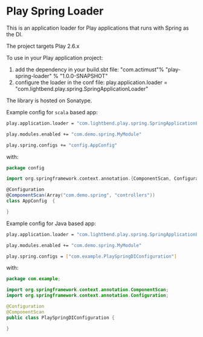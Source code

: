 # Play Spring Loader

This is an application loader for Play applications that runs with Spring as the DI.

The project targets Play 2.6.x

To use in your Play application project:

1. add the dependency in your build.sbt file: "com.actimust"% "play-spring-loader" % "1.0.0-SNAPSHOT"
2. configure the loader in the conf file: play.application.loader = "com.lightbend.play.spring.SpringApplicationLoader"

The library is hosted on Sonatype. 

Example config for `scala` based app:

```sh
play.application.loader = "com.lightbend.play.spring.SpringApplicationLoader"

play.modules.enabled += "com.demo.spring.MyModule"

play.spring.configs += "config.AppConfig"
```

with:

```scala
package config

import org.springframework.context.annotation.{ComponentScan, Configuration}

@Configuration
@ComponentScan(Array("com.demo.spring", "controllers"))
class AppConfig  {

}
```

Example config for Java based app:

```sh
play.application.loader = "com.lightbend.play.spring.SpringApplicationLoader"

play.modules.enabled += "com.demo.spring.MyModule"

play.spring.configs = ["com.example.PlaySpringDIConfiguration"]
```

with:

```java
package com.example;

import org.springframework.context.annotation.ComponentScan;
import org.springframework.context.annotation.Configuration;

@Configuration
@ComponentScan
public class PlaySpringDIConfiguration {

}
```
